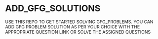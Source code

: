 # ADD_GFG_SOLUTIONS
USE THIS REPO TO GET STARTED SOLVING GFG_PROBLEMS. YOU CAN ADD GFG PROBLEM SOLUTION AS PER YOUR CHOICE WITH THE APPROPRIATE QUESTION LINK OR SOLVE THE ASSIGNED QUESTIONS
